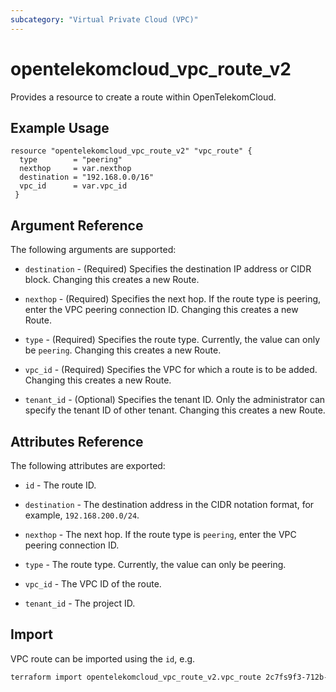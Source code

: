 ```yaml
---
subcategory: "Virtual Private Cloud (VPC)"
---
```


# opentelekomcloud_vpc_route_v2

Provides a resource to create a route within OpenTelekomCloud.

## Example Usage

```hcl
resource "opentelekomcloud_vpc_route_v2" "vpc_route" {
  type        = "peering"
  nexthop     = var.nexthop
  destination = "192.168.0.0/16"
  vpc_id      = var.vpc_id
 }
```

## Argument Reference

The following arguments are supported:

* `destination` - (Required) Specifies the destination IP address or CIDR block. Changing this creates a new Route.

* `nexthop` - (Required) Specifies the next hop. If the route type is peering, enter the VPC peering connection ID. Changing this creates a new Route.

* `type` - (Required) Specifies the route type. Currently, the value can only be `peering`. Changing this creates a new Route.

* `vpc_id` - (Required) Specifies the VPC for which a route is to be added. Changing this creates a new Route.

* `tenant_id` - (Optional) Specifies the tenant ID. Only the administrator can specify the tenant ID of other tenant. Changing this creates a new Route.

## Attributes Reference

The following attributes are exported:

* `id` - The route ID.

* `destination` - The destination address in the CIDR notation format, for example, `192.168.200.0/24`.

* `nexthop` - The next hop. If the route type is `peering`, enter the VPC peering connection ID.

* `type` - The route type. Currently, the value can only be peering.

* `vpc_id` - The VPC ID of the route.

* `tenant_id` - The project ID.

## Import

VPC route can be imported using the `id`, e.g.

```sh
terraform import opentelekomcloud_vpc_route_v2.vpc_route 2c7fs9f3-712b-18d1-940c-b50384177ee1
```
